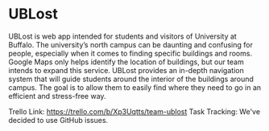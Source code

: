 # UBLost
UBLost is web app intended for students and visitors of University at Buffalo. The university’s north campus can be daunting and confusing for people, especially when it comes to finding specific buildings and rooms. Google Maps only helps identify the location of buildings, but our team intends to expand this service. UBLost provides an in-depth navigation system that will guide students around the interior of the buildings around campus. The goal is to allow them to easily find where they need to go in an efficient and stress-free way. 

Trello Link: 
https://trello.com/b/Xp3Uqtts/team-ublost
Task Tracking:
We've decided to use GitHub issues.
